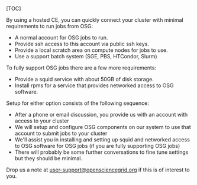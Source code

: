 [title]: - "OSG Hosted CE"

[TOC] 

By using a hosted CE, you can quickly connect your cluster with minimal
requirements to run jobs from OSG:

* A normal account for OSG jobs to run.
* Provide ssh access to this account via public ssh keys.
* Provide a local scratch area on compute nodes for jobs to use.
* Use a support batch system (SGE, PBS, HTCondor, Slurm)

To fully support OSG jobs there are a few more requirements: 
       
* Provide a squid service with about 50GB of disk storage.
* Install rpms for a service that provides networked access to OSG software.

Setup for either option consists of the following sequence:
  
* After a phone or email discussion, you provide us with an account with access to your cluster 
* We will setup and configure OSG components on our system to use that account to submit jobs to your cluster
* We'll assist you in installing and setting up squid and networked access to OSG software for OSG jobs  (if you are fully supporting OSG jobs)
* There will probably be some further conversations to fine tune settings but they should be minimal.

Drop us a note at [user-support@opensciencegrid.org](mailto:user-support@opensciencegrid.org) if this is of interest to you.

[atlas]: http://connect.usatlas.org

